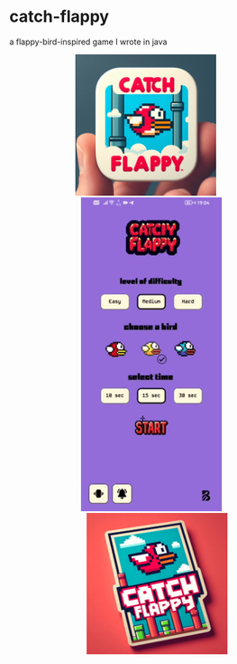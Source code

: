 # catch-flappy

a flappy-bird-inspired game I wrote in java

<div style="text-align: center;">

  <!-- bb.jpeg -->
  <img src="https://github.com/bugrahankaramollaoglu/catch-flappy/blob/main/bb.jpeg" style="display: inline-block; margin-right: 20px;" width="250" alt="Screenshot BB">

  <!-- catchFlappy.gif -->
  <img src="https://github.com/bugrahankaramollaoglu/catch-flappy/blob/main/catchFlappy.gif" style="display: inline-block; margin-right: 20px; margin-left: 20px;" width="250" alt="Catch Flappy Demo">

  <!-- cc.jpeg -->
  <img src="https://github.com/bugrahankaramollaoglu/catch-flappy/blob/main/cc.jpeg" style="display: inline-block; margin-left: 20px;" width="250" alt="Screenshot CC">

</div>

